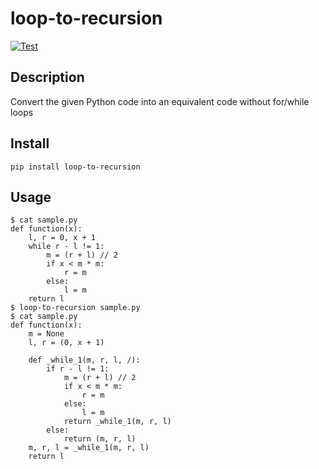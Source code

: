 # loop-to-recursion

[![Test](https://github.com/koyuki7w/loop-to-recursion/actions/workflows/test.yml/badge.svg)](https://github.com/koyuki7w/loop-to-recursion/actions/workflows/test.yml)

## Description

Convert the given Python code into an equivalent code without for/while loops

## Install

```
pip install loop-to-recursion
```

## Usage
```
$ cat sample.py
def function(x):
    l, r = 0, x + 1
    while r - l != 1:
        m = (r + l) // 2
        if x < m * m:
            r = m
        else:
            l = m
    return l
$ loop-to-recursion sample.py
$ cat sample.py
def function(x):
    m = None
    l, r = (0, x + 1)

    def _while_1(m, r, l, /):
        if r - l != 1:
            m = (r + l) // 2
            if x < m * m:
                r = m
            else:
                l = m
            return _while_1(m, r, l)
        else:
            return (m, r, l)
    m, r, l = _while_1(m, r, l)
    return l
```
